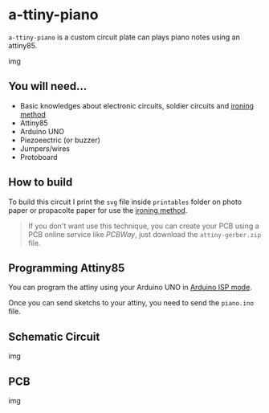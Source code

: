 # a-ttiny-piano

`a-ttiny-piano` is a custom circuit plate can plays piano notes using an attiny85.

img

## You will need...

- Basic knowledges about electronic circuits, soldier circuits and [ironing method](https://youtu.be/xMz-ayK_slk)
- Attiny85
- Arduino UNO
- Piezoeectric (or buzzer)
- Jumpers/wires
- Protoboard

## How to build

To build this circuit I print the `svg` file inside `printables` folder on photo paper or propacolte paper for use the [ironing method](https://youtu.be/xMz-ayK_slk).

> If you don't want use this technique, you can create your PCB using a PCB online service like *PCBWay*, just download the `attiny-gerber.zip` file.

## Programming Attiny85

You can program the attiny using your Arduino UNO in [Arduino ISP mode](https://youtu.be/gXXdoeu7yWw).

Once you can send sketchs to your attiny, you need to send the `piano.ino` file.

## Schematic Circuit

img

## PCB

img


